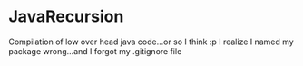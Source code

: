 # JavaRecursion
Compilation of low over head java code...or so I think :p
I realize I named my package wrong...and I forgot my .gitignore file 
